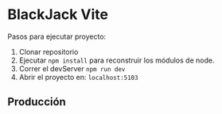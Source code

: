 # BlackJack Vite

Pasos para ejecutar proyecto:

1. Clonar repositorio
2. Ejecutar ```npm install``` para reconstruir los módulos de node.
3. Correr el devServer ```npm run dev```
4. Abrir el proyecto en: ```localhost:5103```

## Producción

